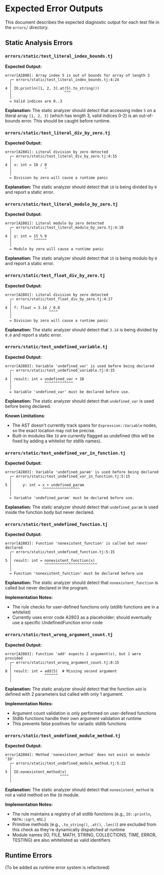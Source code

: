 # Expected Error Outputs

This document describes the expected diagnostic output for each test file in the `errors/` directory.

## Static Analysis Errors

### `errors/static/test_literal_index_bounds.tj`

**Expected Output:**
```
error[A2800]: Array index 5 is out of bounds for array of length 3
  ┌─ errors/static/test_literal_index_bounds.tj:4:24
  │
4 │ IO.println([1, 2, 3].at(5).to_string())
  │                        ^^^
  │
  = Valid indices are 0..3
```
**Explanation:** The static analyzer should detect that accessing index `5` on a literal array `[1, 2, 3]` (which has length 3, valid indices 0-2) is an out-of-bounds error. This should be caught before runtime.

### `errors/static/test_literal_div_by_zero.tj`

**Expected Output:**
```
error[A2801]: Literal division by zero detected
  ┌─ errors/static/test_literal_div_by_zero.tj:4:15
  │
4 │ x: int = 10 / 0
  │               ^
  │
  = Division by zero will cause a runtime panic
```
**Explanation:** The static analyzer should detect that `10` is being divided by `0` and report a static error.

### `errors/static/test_literal_modulo_by_zero.tj`

**Expected Output:**
```
error[A2801]: Literal modulo by zero detected
  ┌─ errors/static/test_literal_modulo_by_zero.tj:4:10
  │
4 │ y: int = 15 % 0
  │          ^^^^^^
  │
  = Modulo by zero will cause a runtime panic
```
**Explanation:** The static analyzer should detect that `15` is being modulo by `0` and report a static error.

### `errors/static/test_float_div_by_zero.tj`

**Expected Output:**
```
error[A2801]: Literal division by zero detected
  ┌─ errors/static/test_float_div_by_zero.tj:4:17
  │
4 │ f: float = 3.14 / 0.0
  │                 ^^^^
  │
  = Division by zero will cause a runtime panic
```
**Explanation:** The static analyzer should detect that `3.14` is being divided by `0.0` and report a static error.

### `errors/static/test_undefined_variable.tj`

**Expected Output:**
```
error[A2803]: Variable 'undefined_var' is used before being declared
  ┌─ errors/static/test_undefined_variable.tj:4:15
  │
4 │ result: int = undefined_var + 10
  │               ^^^^^^^^^^^^^
  │
  = Variable 'undefined_var' must be declared before use.
```
**Explanation:** The static analyzer should detect that `undefined_var` is used before being declared.

**Known Limitations**:
- The AST doesn't currently track spans for `Expression::Variable` nodes, so the exact location may not be precise.
- Built-in modules like `IO` are currently flagged as undefined (this will be fixed by adding a whitelist for stdlib names).

### `errors/static/test_undefined_var_in_function.tj`

**Expected Output:**
```
error[A2803]: Variable 'undefined_param' is used before being declared
  ┌─ errors/static/test_undefined_var_in_function.tj:5:15
  │
5 │     y: int = x + undefined_param
  │              ^^^^^^^^^^^^^^^^^
  │
  = Variable 'undefined_param' must be declared before use.
```
**Explanation:** The static analyzer should detect that `undefined_param` is used inside the function body but never declared.

### `errors/static/test_undefined_function.tj`

**Expected Output:**
```
error[A2803]: Function 'nonexistent_function' is called but never declared
  ┌─ errors/static/test_undefined_function.tj:5:15
  │
5 │ result: int = nonexistent_function(x)
  │               ^^^^^^^^^^^^^^^^^^^^^^^^
  │
  = Function 'nonexistent_function' must be declared before use
```
**Explanation:** The static analyzer should detect that `nonexistent_function` is called but never declared in the program.

**Implementation Notes:**
- The rule checks for user-defined functions only (stdlib functions are in a whitelist)
- Currently uses error code A2803 as a placeholder; should eventually use a specific UndefinedFunction error code

### `errors/static/test_wrong_argument_count.tj`

**Expected Output:**
```
error[A2803]: Function 'add' expects 2 argument(s), but 1 were provided
  ┌─ errors/static/test_wrong_argument_count.tj:8:15
  │
8 │ result: int = add(5)  # Missing second argument
  │               ^^^^^^
  │
```
**Explanation:** The static analyzer should detect that the function `add` is defined with 2 parameters but called with only 1 argument.

**Implementation Notes:**
- Argument count validation is only performed on user-defined functions
- Stdlib functions handle their own argument validation at runtime
- This prevents false positives for variadic stdlib functions

### `errors/static/test_undefined_module_method.tj`

**Expected Output:**
```
error[A2804]: Method 'nonexistent_method' does not exist on module 'IO'
  ┌─ errors/static/test_undefined_module_method.tj:5:22
  │
5 │ IO.nonexistent_method(x)
  │                      ^^^^
  │
```
**Explanation:** The static analyzer should detect that `nonexistent_method` is not a valid method on the `IO` module.

**Implementation Notes:**
- The rule maintains a registry of all stdlib functions (e.g., `IO::println`, `MATH::sqrt`, etc.)
- Primitive methods (e.g., `.to_string()`, `.at()`, `.len()`) are excluded from this check as they're dynamically dispatched at runtime
- Module names (IO, FILE, MATH, STRING, COLLECTIONS, TIME, ERROR, TESTING) are also whitelisted as valid identifiers

## Runtime Errors

(To be added as runtime error system is refactored)
